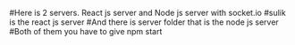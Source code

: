 #Here is 2 servers. React js server and Node js server with socket.io
#sulik is the react js server
#And there is server folder that is the node js server
#Both of them you have to give npm start
